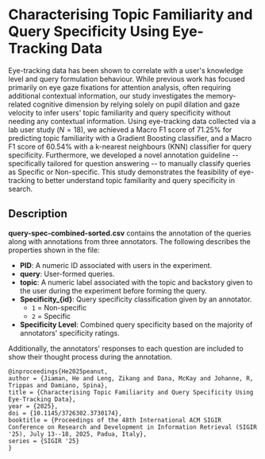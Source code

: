 # Characterising Topic Familiarity and Query Specificity Using Eye-Tracking Data
Eye-tracking data has been shown to correlate with a user's knowledge level and query formulation behaviour. While previous work has focused primarily on eye gaze fixations for attention analysis, often requiring additional contextual information, our study investigates the memory-related cognitive dimension by relying solely on pupil dilation and gaze velocity to infer users' topic familiarity and query specificity without needing any contextual information. Using eye-tracking data collected via a lab user study ($N=18$), we achieved a Macro F1 score of 71.25% for predicting topic familiarity with a Gradient Boosting classifier, and a Macro F1 score of 60.54% with a k-nearest neighbours (KNN) classifier for query specificity. Furthermore, we developed a novel annotation guideline -- specifically tailored for question answering -- to manually classify queries as Specific or Non-specific. This study demonstrates the feasibility of eye-tracking to better understand topic familiarity and query specificity in search.

## Description 

**query-spec-combined-sorted.csv** contains the annotation of the queries along with annotations from three annotators. The following describes the properties shown in the file:  

- **PID**: A numeric ID associated with users in the experiment.  
- **query**: User-formed queries.  
- **topic**: A numeric label associated with the topic and backstory given to the user during the experiment before forming the query.  
- **Specificity_{id}**: Query specificity classification given by an annotator.  
  - `1` = Non-specific  
  - `2` = Specific  
- **Specificity Level**: Combined query specificity based on the majority of annotators' specificity ratings.  

Additionally, the annotators' responses to each question are included to show their thought process during the annotation.  

```
@inproceedings{He2025peanut,
author = {Jiaman, He and Leng, Zikang and Dana, McKay and Johanne, R, Trippas and Damiano, Spina},
title = {Characterising Topic Familiarity and Query Specificity Using Eye-Tracking Data},
year = {2025},
doi = {10.1145/3726302.3730174},
booktitle = {Proceedings of the 48th International ACM SIGIR Conference on Research and Development in Information Retrieval (SIGIR '25), July 13--18, 2025, Padua, Italy},
series = {SIGIR '25}
}
```

